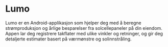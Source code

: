 # Lumo
Lumo er en Android-applikasjon som hjelper deg med å beregne strømproduksjon og årlige besparelser fra solcellepaneler på din eiendom. Appen lar deg registrere takflater med ulike vinkler og retninger, og gir deg detaljerte estimater basert på værmønstre og solinnstråling.
